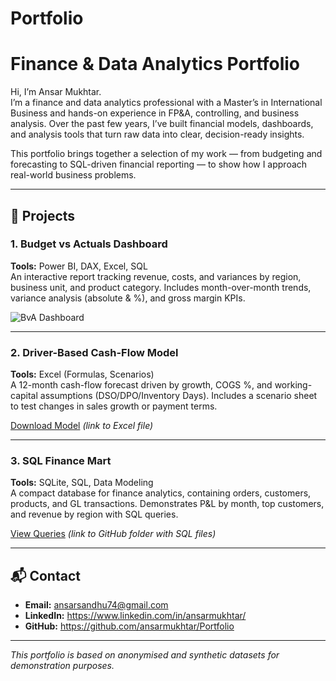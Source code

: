 # Portfolio
# Finance & Data Analytics Portfolio

Hi, I’m Ansar Mukhtar.  
I’m a finance and data analytics professional with a Master’s in International Business and hands-on experience in FP&A, controlling, and business analysis. Over the past few years, I’ve built financial models, dashboards, and analysis tools that turn raw data into clear, decision-ready insights.  

This portfolio brings together a selection of my work — from budgeting and forecasting to SQL-driven financial reporting — to show how I approach real-world business problems.

---

## 📂 Projects

### 1. Budget vs Actuals Dashboard
**Tools:** Power BI, DAX, Excel, SQL  
An interactive report tracking revenue, costs, and variances by region, business unit, and product category. Includes month-over-month trends, variance analysis (absolute & %), and gross margin KPIs.

![BvA Dashboard](assets/bva_dashboard_screenshot.png)

---

### 2. Driver-Based Cash-Flow Model
**Tools:** Excel (Formulas, Scenarios)  
A 12-month cash-flow forecast driven by growth, COGS %, and working-capital assumptions (DSO/DPO/Inventory Days). Includes a scenario sheet to test changes in sales growth or payment terms.  

[Download Model](#) *(link to Excel file)*

---

### 3. SQL Finance Mart
**Tools:** SQLite, SQL, Data Modeling  
A compact database for finance analytics, containing orders, customers, products, and GL transactions. Demonstrates P&L by month, top customers, and revenue by region with SQL queries.  

[View Queries](#) *(link to GitHub folder with SQL files)*

---

## 📬 Contact
- **Email:** ansarsandhu74@gmail.com  
- **LinkedIn:** https://www.linkedin.com/in/ansarmukhtar/  
- **GitHub:** https://github.com/ansarmukhtar/Portfolio

---

*This portfolio is based on anonymised and synthetic datasets for demonstration purposes.*
